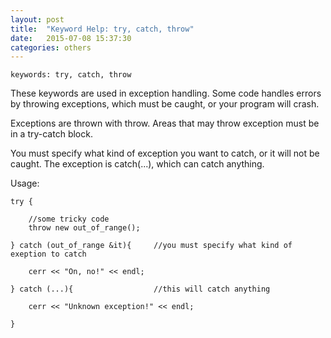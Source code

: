 ```yaml
---
layout: post
title:  "Keyword Help: try, catch, throw"
date:   2015-07-08 15:37:30
categories: others
---
```


	keywords: try, catch, throw

These keywords are used in exception handling. Some code handles errors by throwing exceptions, which must be caught, or your program will crash.

Exceptions are thrown with throw. Areas that may throw exception must be in a try-catch block.

You must specify what kind of exception you want to catch, or it will not be caught. The exception is catch(...), which can catch anything.

Usage:

	try {

		//some tricky code
		throw new out_of_range();

	} catch (out_of_range &it){ 	//you must specify what kind of exeption to catch

		cerr << "On, no!" << endl;

	} catch (...){ 					//this will catch anything

		cerr << "Unknown exception!" << endl;

	}
